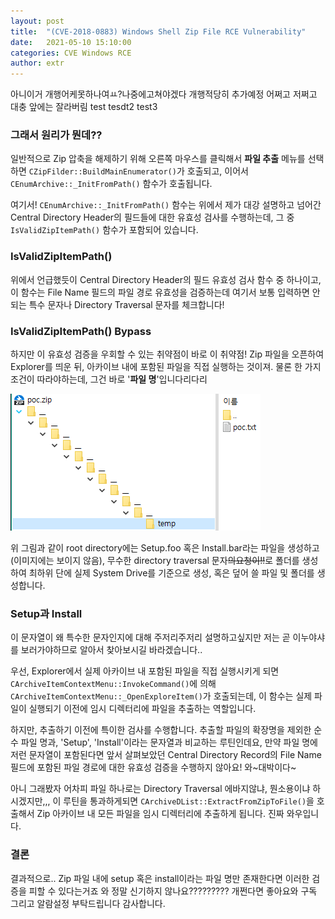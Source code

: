 ```yaml
---
layout: post
title:  "(CVE-2018-0883) Windows Shell Zip File RCE Vulnerability"
date:   2021-05-10 15:10:00
categories: CVE Windows RCE
author: extr
---
```


아니이거 개행어케못하나여ㅛ?나중에고쳐야겠다 개행적당히 추가예정
어쩌고 저쩌고 대충 앞에는 잘라버림
test
tesdt2
test3

### 그래서 원리가 뭔데??

일반적으로 Zip 압축을 해제하기 위해 오른쪽 마우스를 클릭해서 **파일 추출** 메뉴를 선택하면 ```CZipFilder::BuildMainEnumerator()```가 호출되고, 이어서 ```CEnumArchive::_InitFromPath()``` 함수가 호출됩니다.

여기서! ```CEnumArchive::_InitFromPath()``` 함수는 위에서 제가 대강 설명하고 넘어간 Central Directory Header의 필드들에 대한 유효성 검사를 수행하는데, 그 중 ```IsValidZipItemPath()``` 함수가 포함되어 있습니다.

### IsValidZipItemPath()
위에서 언급했듯이 Central Directory Header의 필드 유효성 검사 함수 중 하나이고, 이 함수는 File Name 필드의 파일 경로 유효성을 검증하는데 여기서 보통 입력하면 안되는 특수 문자나 Directory Traversal 문자를 체크합니다!

### IsValidZipItemPath() Bypass
하지만 이 유효성 검증을 우회할 수 있는 취약점이 바로 이 취약점!
Zip 파일을 오픈하여 Explorer를 띄운 뒤, 아카이브 내에 포함된 파일을 직접 실행하는 것이져.
물론 한 가지 조건이 따라야하는데, 그건 바로 '**파일 명**'입니다리다리

![asdasa-2](/assets/contents/asdasa-2.png)

위 그림과 같이 root directory에는 Setup.foo 혹은 Install.bar라는 파일을 생성하고(이미지에는 보이지 않음), 무수한 directory traversal 문자~~의요청이!!~~로 폴더를 생성하여 최하위 단에 실제 System Drive를 기준으로 생성, 혹은 덮어 쓸 파일 및 폴더를 생성합니다.

### Setup과 Install
이 문자열이 왜 특수한 문자인지에 대해 주저리주저리 설명하고싶지만 저는 곧 이누야샤를 보러가야하므로 알아서 찾아보시길 바라겠습니다..

우선, Explorer에서 실제 아카이브 내 포함된 파일을 직접 실행시키게 되면 ```CArchiveItemContextMenu::InvokeCommand()```에 의해 ```CArchiveItemContextMenu::_OpenExploreItem()```가 호출되는데, 이 함수는 실제 파일이 실행되기 이전에 임시 디렉터리에 파일을 추출하는 역할입니다.

하지만, 추출하기 이전에 특이한 검사를 수행합니다. 추출할 파일의 확장명을 제외한 순수 파일 명과, 'Setup', 'Install'이라는 문자열과 비교하는 루틴인데요, 만약 파일 명에 저런 문자열이 포함된다면 앞서 살펴보았던 Central Directory Record의 File Name 필드에 포함된 파일 경로에 대한 유효성 검증을 수행하지 않아요! 와~대박이다~

아니 그래봤자 어차피 파일 하나로는 Directory Traversal 에바지않냐, 뭔소용이냐 하시겠지만,,, 이 루틴을 통과하게되면 ```CArchiveDList::ExtractFromZipToFile()```을 호출해서 Zip 아카이브 내 모든 파일을 임시 디렉터리에 추출하게 됩니다. 진짜 와우입니다.

### 결론
결과적으로.. Zip 파일 내에 setup 혹은 install이라는 파일 명만 존재한다면 이러한 검증을 피할 수 있다는거죠 와 정말 신기하지 않나요????????? 개쩐다면 좋아요와 구독 그리고 알람설정 부탁드립니다 감사합니다.